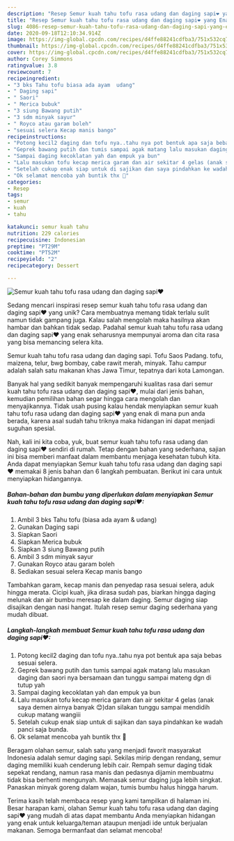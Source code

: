 ```yaml
---
description: "Resep Semur kuah tahu tofu rasa udang dan daging sapi❤ yang Enak Banget"
title: "Resep Semur kuah tahu tofu rasa udang dan daging sapi❤ yang Enak Banget"
slug: 4086-resep-semur-kuah-tahu-tofu-rasa-udang-dan-daging-sapi-yang-enak-banget
date: 2020-09-18T12:10:34.914Z
image: https://img-global.cpcdn.com/recipes/d4ffe88241cdfba3/751x532cq70/semur-kuah-tahu-tofu-rasa-udang-dan-daging-sapi❤-foto-resep-utama.jpg
thumbnail: https://img-global.cpcdn.com/recipes/d4ffe88241cdfba3/751x532cq70/semur-kuah-tahu-tofu-rasa-udang-dan-daging-sapi❤-foto-resep-utama.jpg
cover: https://img-global.cpcdn.com/recipes/d4ffe88241cdfba3/751x532cq70/semur-kuah-tahu-tofu-rasa-udang-dan-daging-sapi❤-foto-resep-utama.jpg
author: Corey Simmons
ratingvalue: 3.8
reviewcount: 7
recipeingredient:
- "3 bks Tahu tofu biasa ada ayam  udang"
- " Daging sapi"
- " Saori"
- " Merica bubuk"
- "3 siung Bawang putih"
- "3 sdm minyak sayur"
- " Royco atau garam boleh"
- "sesuai selera Kecap manis bango"
recipeinstructions:
- "Potong kecil2 daging dan tofu nya..tahu nya pot bentuk apa saja bebas sesuai selera."
- "Geprek bawang putih dan tumis sampai agak matang lalu masukan daging dan saori nya bersamaan dan tunggu sampai mateng dgn di tutup yah"
- "Sampai daging kecoklatan yah dan empuk ya bun"
- "Lalu masukan tofu kecap merica garam dan air sekitar 4 gelas (anak saya demen airnya banyak 😊)dan silakan tunggu sampai mendidih cukup matang wangiii"
- "Setelah cukup enak siap untuk di sajikan dan saya pindahkan ke wadah panci saja bunda."
- "Ok selamat mencoba yah buntik thx 🥰"
categories:
- Resep
tags:
- semur
- kuah
- tahu

katakunci: semur kuah tahu 
nutrition: 229 calories
recipecuisine: Indonesian
preptime: "PT29M"
cooktime: "PT52M"
recipeyield: "2"
recipecategory: Dessert

---
```



![Semur kuah tahu tofu rasa udang dan daging sapi❤](https://img-global.cpcdn.com/recipes/d4ffe88241cdfba3/751x532cq70/semur-kuah-tahu-tofu-rasa-udang-dan-daging-sapi❤-foto-resep-utama.jpg)

Sedang mencari inspirasi resep semur kuah tahu tofu rasa udang dan daging sapi❤ yang unik? Cara membuatnya memang tidak terlalu sulit namun tidak gampang juga. Kalau salah mengolah maka hasilnya akan hambar dan bahkan tidak sedap. Padahal semur kuah tahu tofu rasa udang dan daging sapi❤ yang enak seharusnya mempunyai aroma dan cita rasa yang bisa memancing selera kita.

Semur kuah tahu tofu rasa udang dan daging sapi. Tofu Saos Padang. tofu, maizena, telur, bwg bombay, cabe rawit merah, minyak. Tahu campur adalah salah satu makanan khas Jawa Timur, tepatnya dari kota Lamongan.

Banyak hal yang sedikit banyak mempengaruhi kualitas rasa dari semur kuah tahu tofu rasa udang dan daging sapi❤, mulai dari jenis bahan, kemudian pemilihan bahan segar hingga cara mengolah dan menyajikannya. Tidak usah pusing kalau hendak menyiapkan semur kuah tahu tofu rasa udang dan daging sapi❤ yang enak di mana pun anda berada, karena asal sudah tahu triknya maka hidangan ini dapat menjadi suguhan spesial.


Nah, kali ini kita coba, yuk, buat semur kuah tahu tofu rasa udang dan daging sapi❤ sendiri di rumah. Tetap dengan bahan yang sederhana, sajian ini bisa memberi manfaat dalam membantu menjaga kesehatan tubuh kita. Anda dapat menyiapkan Semur kuah tahu tofu rasa udang dan daging sapi❤ memakai 8 jenis bahan dan 6 langkah pembuatan. Berikut ini cara untuk menyiapkan hidangannya.

<!--inarticleads1-->

##### Bahan-bahan dan bumbu yang diperlukan dalam menyiapkan Semur kuah tahu tofu rasa udang dan daging sapi❤:

1. Ambil 3 bks Tahu tofu (biasa ada ayam &amp; udang)
1. Gunakan  Daging sapi
1. Siapkan  Saori
1. Siapkan  Merica bubuk
1. Siapkan 3 siung Bawang putih
1. Ambil 3 sdm minyak sayur
1. Gunakan  Royco atau garam boleh
1. Sediakan sesuai selera Kecap manis bango


Tambahkan garam, kecap manis dan penyedap rasa sesuai selera, aduk hingga merata. Cicipi kuah, jika dirasa sudah pas, biarkan hingga daging melunak dan air bumbu meresap ke dalam daging. Semur daging siap disajikan dengan nasi hangat. Itulah resep semur daging sederhana yang mudah dibuat. 

<!--inarticleads2-->

##### Langkah-langkah membuat Semur kuah tahu tofu rasa udang dan daging sapi❤:

1. Potong kecil2 daging dan tofu nya..tahu nya pot bentuk apa saja bebas sesuai selera.
1. Geprek bawang putih dan tumis sampai agak matang lalu masukan daging dan saori nya bersamaan dan tunggu sampai mateng dgn di tutup yah
1. Sampai daging kecoklatan yah dan empuk ya bun
1. Lalu masukan tofu kecap merica garam dan air sekitar 4 gelas (anak saya demen airnya banyak 😊)dan silakan tunggu sampai mendidih cukup matang wangiii
1. Setelah cukup enak siap untuk di sajikan dan saya pindahkan ke wadah panci saja bunda.
1. Ok selamat mencoba yah buntik thx 🥰


Beragam olahan semur, salah satu yang menjadi favorit masyarakat Indonesia adalah semur daging sapi. Sekilas mirip dengan rendang, semur daging memiliki kuah cenderung lebih cair. Rempah semur daging tidak sepekat rendang, namun rasa manis dan pedasnya dijamin membuatmu tidak bisa berhenti mengunyah. Memasak semur daging juga lebih singkat. Panaskan minyak goreng dalam wajan, tumis bumbu halus hingga harum. 

Terima kasih telah membaca resep yang kami tampilkan di halaman ini. Besar harapan kami, olahan Semur kuah tahu tofu rasa udang dan daging sapi❤ yang mudah di atas dapat membantu Anda menyiapkan hidangan yang enak untuk keluarga/teman ataupun menjadi ide untuk berjualan makanan. Semoga bermanfaat dan selamat mencoba!
